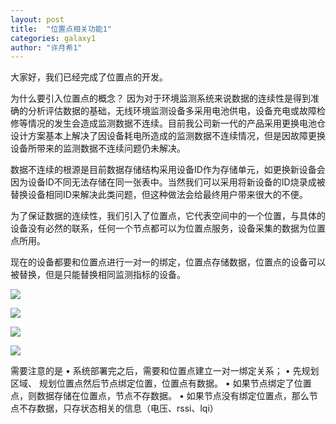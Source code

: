 ```yaml
---
layout: post
title:  "位置点相关功能1"
categories: galaxy1
author: "许月希1"
---
```


  大家好，我们已经完成了位置点的开发。

  为什么要引入位置点的概念？
  因为对于环境监测系统来说数据的连续性是得到准确的分析评估数据的基础，无线环境监测设备多采用电池供电，设备充电或故障检修等情况的发生会造成监测数据不连续。目前我公司新一代的产品采用更换电池仓设计方案基本上解决了因设备耗电所造成的监测数据不连续情况，但是因故障更换设备所带来的监测数据不连续问题仍未解决。

  数据不连续的根源是目前数据存储结构采用设备ID作为存储单元，如更换新设备会因为设备ID不同无法存储在同一张表中。当然我们可以采用将新设备的ID烧录成被替换设备相同ID来解决此类问题，但这种做法会给最终用户带来很大的不便。

  为了保证数据的连续性，我们引入了位置点，它代表空间中的一个位置，与具体的设备没有必然的联系，任何一个节点都可以为位置点服务，设备采集的数据为位置点所用。
  
  现在的设备都要和位置点进行一对一的绑定，位置点存储数据，位置点的设备可以被替换，但是只能替换相同监测指标的设备。
  
![]({{site.mirror_url}}/assets/uploads/2014-08-22-location-list.jpg)

![]({{site.mirror_url}}/assets/uploads/2014-08-22-location-add.jpg)

![]({{site.mirror_url}}/assets/uploads/2014-08-22-location-edit.jpg)

![]({{site.mirror_url}}/assets/uploads/2014-08-22-location-detail.jpg)

需要注意的是
•      系统部署完之后，需要和位置点建立一对一绑定关系；
•      先规划区域、      规划位置点然后节点绑定位置，位置点有数据。
•      如果节点绑定了位置点，则数据存储在位置点，节点不存数据。
•      如果节点没有绑定位置点，那么节点不存数据，只存状态相关的信息（电压、rssi、lqi）


